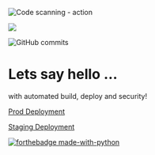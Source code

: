 ![Code scanning - action](https://github.com/robertefreeman/hello-demo/workflows/Code%20scanning%20-%20action/badge.svg)

![](https://github.com/robertefreeman/hello-demo/workflows/Build%20and%20deploy/badge.svg)


![GitHub commits](https://img.shields.io/github/commits-since/Naereen/StrapDown.js/v1.0.0.svg)



# Lets say hello ... 

with automated build, deploy and security!

[Prod Deployment](http://hello.24798a77325c49f9a4b6.eastus2.aksapp.io "Hello APP")

[Staging Deployment](http://hellostaging.24798a77325c49f9a4b6.eastus2.aksapp.io "Hello APP")


[![forthebadge made-with-python](http://ForTheBadge.com/images/badges/made-with-python.svg)](https://www.python.org/)
